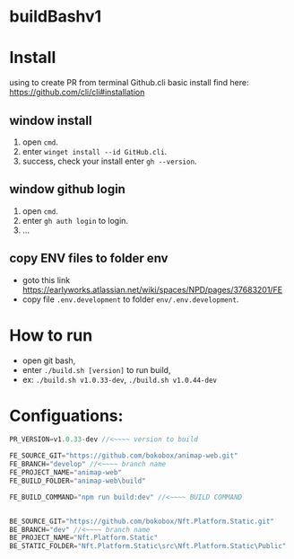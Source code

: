 # buildBashv1

# Install
using to create PR from terminal Github.cli
basic install find here: https://github.com/cli/cli#installation

## window install
1. open `cmd`.
2. enter `winget install --id GitHub.cli`.
3. success, check your install enter `gh --version`.
## window github login
1. open `cmd`.
2. enter `gh auth login` to login.
3. ...

## copy ENV files to folder env
- goto this link https://earlyworks.atlassian.net/wiki/spaces/NPD/pages/37683201/FE
- copy file `.env.development` to folder `env/.env.development`.

# How to run
- open git bash, 
- enter `./build.sh [version]` to run build,
- ex: `./build.sh v1.0.33-dev`, `./build.sh v1.0.44-dev`

# Configuations:
```js
PR_VERSION=v1.0.33-dev //<~~~~ version to build

FE_SOURCE_GIT="https://github.com/bokobox/animap-web.git"
FE_BRANCH="develop" //<~~~~ branch name
FE_PROJECT_NAME="animap-web"
FE_BUILD_FOLDER="animap-web\build"

FE_BUILD_COMMAND="npm run build:dev" //<~~~~ BUILD COMMAND


BE_SOURCE_GIT="https://github.com/bokobox/Nft.Platform.Static.git"
BE_BRANCH="dev" //<~~~~ branch name
BE_PROJECT_NAME="Nft.Platform.Static"
BE_STATIC_FOLDER="Nft.Platform.Static\src\Nft.Platform.Static\Public"
```